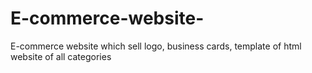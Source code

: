 # E-commerce-website-
E-commerce website which sell logo, business cards, template of html website of all categories 
